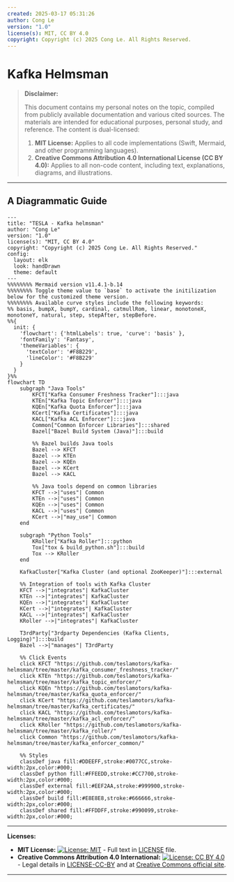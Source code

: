 ```yaml
---
created: 2025-03-17 05:31:26
author: Cong Le
version: "1.0"
license(s): MIT, CC BY 4.0
copyright: Copyright (c) 2025 Cong Le. All Rights Reserved.
---
```




# Kafka Helmsman
> **Disclaimer:**
>
> This document contains my personal notes on the topic,
> compiled from publicly available documentation and various cited sources.
> The materials are intended for educational purposes, personal study, and reference.
> The content is dual-licensed:
> 1. **MIT License:** Applies to all code implementations (Swift, Mermaid, and other programming languages).
> 2. **Creative Commons Attribution 4.0 International License (CC BY 4.0):** Applies to all non-code content, including text, explanations, diagrams, and illustrations.
---


## A Diagrammatic Guide 


```mermaid
---
title: "TESLA - Kafka helmsman"
author: "Cong Le"
version: "1.0"
license(s): "MIT, CC BY 4.0"
copyright: "Copyright (c) 2025 Cong Le. All Rights Reserved."
config:
  layout: elk
  look: handDrawn
  theme: default
---
%%%%%%%% Mermaid version v11.4.1-b.14
%%%%%%%% Toggle theme value to `base` to activate the initilization below for the customized theme version.
%%%%%%%% Available curve styles include the following keywords:
%% basis, bumpX, bumpY, cardinal, catmullRom, linear, monotoneX, monotoneY, natural, step, stepAfter, stepBefore.
%%{
  init: {
    'flowchart': {'htmlLabels': true, 'curve': 'basis' },
    'fontFamily': 'Fantasy',
    'themeVariables': {
      'textColor': '#F8B229',
      'lineColor': '#F8B229'
    }
  }
}%%
flowchart TD
    subgraph "Java Tools"
        KFCT["Kafka Consumer Freshness Tracker"]:::java
        KTEn["Kafka Topic Enforcer"]:::java
        KQEn["Kafka Quota Enforcer"]:::java
        KCert["Kafka Certificates"]:::java
        KACL["Kafka ACL Enforcer"]:::java
        Common["Common Enforcer Libraries"]:::shared
        Bazel["Bazel Build System (Java)"]:::build

        %% Bazel builds Java tools
        Bazel --> KFCT
        Bazel --> KTEn
        Bazel --> KQEn
        Bazel --> KCert
        Bazel --> KACL

        %% Java tools depend on common libraries
        KFCT -->|"uses"| Common
        KTEn -->|"uses"| Common
        KQEn -->|"uses"| Common
        KACL -->|"uses"| Common
        KCert -->|"may_use"| Common
    end

    subgraph "Python Tools"
        KRoller["Kafka Roller"]:::python
        Tox["tox & build_python.sh"]:::build
        Tox --> KRoller
    end

    KafkaCluster["Kafka Cluster (and optional ZooKeeper)"]:::external

    %% Integration of tools with Kafka Cluster
    KFCT -->|"integrates"| KafkaCluster
    KTEn -->|"integrates"| KafkaCluster
    KQEn -->|"integrates"| KafkaCluster
    KCert -->|"integrates"| KafkaCluster
    KACL -->|"integrates"| KafkaCluster
    KRoller -->|"integrates"| KafkaCluster

    T3rdParty["3rdparty Dependencies (Kafka Clients, Logging)"]:::build
    Bazel -->|"manages"| T3rdParty

    %% Click Events
    click KFCT "https://github.com/teslamotors/kafka-helmsman/tree/master/kafka_consumer_freshness_tracker/"
    click KTEn "https://github.com/teslamotors/kafka-helmsman/tree/master/kafka_topic_enforcer/"
    click KQEn "https://github.com/teslamotors/kafka-helmsman/tree/master/kafka_quota_enforcer/"
    click KCert "https://github.com/teslamotors/kafka-helmsman/tree/master/kafka_certificates/"
    click KACL "https://github.com/teslamotors/kafka-helmsman/tree/master/kafka_acl_enforcer/"
    click KRoller "https://github.com/teslamotors/kafka-helmsman/tree/master/kafka_roller/"
    click Common "https://github.com/teslamotors/kafka-helmsman/tree/master/kafka_enforcer_common/"

    %% Styles
    classDef java fill:#DDEEFF,stroke:#0077CC,stroke-width:2px,color:#000;
    classDef python fill:#FFEEDD,stroke:#CC7700,stroke-width:2px,color:#000;
    classDef external fill:#EEF2AA,stroke:#999900,stroke-width:2px,color:#000;
    classDef build fill:#E8E8E8,stroke:#666666,stroke-width:2px,color:#000;
    classDef shared fill:#FFDDFF,stroke:#990099,stroke-width:2px,color:#000;

```




---
**Licenses:**

- **MIT License:**  [![License: MIT](https://img.shields.io/badge/License-MIT-yellow.svg)](LICENSE) - Full text in [LICENSE](LICENSE) file.
- **Creative Commons Attribution 4.0 International:** [![License: CC BY 4.0](https://licensebuttons.net/l/by/4.0/88x31.png)](LICENSE-CC-BY) - Legal details in [LICENSE-CC-BY](LICENSE-CC-BY) and at [Creative Commons official site](http://creativecommons.org/licenses/by/4.0/).

---
